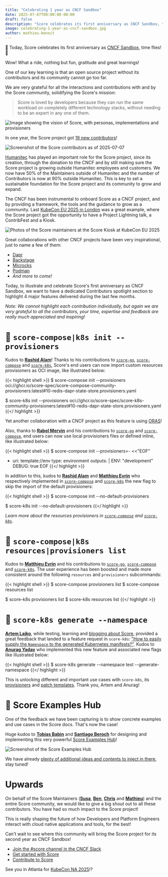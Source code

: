 ```yaml
---
title: "Celebrating 1 year as CNCF Sandbox"
date: 2025-07-07T00:00:00-00:00
draft: false
description: "Score celebrates its first anniversary as CNCF Sandbox, time flies!"
image: celebrating-1-year-as-cncf-sandbox.jpg
author: mathieu-benoit
---
```


🎉 Today, Score celebrates its first anniversary as [CNCF Sandbox](https://score.dev/blog/score-joins-the-cncf-as-a-sandbox-project/), time flies! 🎉

Wow! What a ride, nothing but fun, gratitude and great learnings!

One of our key learning is that an open source project without its contributors and its community cannot go too far.

We are very grateful for all the interactions and contributions with and by the Score community, solidifying the Score's mission:

> Score is loved by developers because they can run the same workload on completely different technology stacks, without needing to be an expert in any one of them.

![Image showing the vision of Score, with personas, implementations and provisioners](score-mission.png)

In one year, the Score project got [19 new contributors](https://score.devstats.cncf.io/d/52/new-contributors-table?orgId=1&from=1720324800000&to=1751947199000)!

![Screenshot of the Score contributors as of 2025-07-07](contributors-as-2025-07-07.png)

[Humanitec](https://humanitec.com/) has played an important role for the Score project, since its creation, through the donation to the CNCF and by still making sure the Score project is growing outside Humanitec employees and customers. We now have 50% of the Maintainers outside of Humanitec and the number of Contributors is now at 90% outside Humanitec. This is key to set a sustainable foundation for the Score project and its community to grow and expand.

The CNCF has been instrumental to onboard Score as a CNCF project, and by providing a framework, the tools and the guidance to grow as a community. Last [KubeCon EU 2025 in London](https://score.dev/blog/kubecon-london-2025-trip-report/) was a great example, where the Score project got the opportunity to have a Project Lightning talk, a ContribFest and a Kiosk.

![Photos of the Score maintainers at the Score Kiosk at KubeCon EU 2025](score-kiosk.jpg)

Great collaborations with other CNCF projects have been very inspirational, just to name a few of them:
- [Dapr](https://score.dev/blog/kubecon-london-2025-trip-report/)
- [Backstage](https://itnext.io/deploy-backstage-with-score-45bb2d7c2d90)
- [Microcks](https://github.com/score-spec/community-provisioners/issues/22)
- [Podman](https://github.com/score-spec/sample-score-app/pull/51)
- _And more to come!_

Today, to illustrate and celebrate Score's first anniversary as CNCF Sandbox, we want to have a dedicated Contributors spotlight section to highlight 4 major features delivered during the last few months.

_Note: We cannot highlight each contribution individually, but again we are very grateful to all the contributors, your time, expertise and feedback are really much appreciated and inspiring!_

# 🎉 `score-compose|k8s init --provisioners`

Kudos to [**Rashid Alam**](https://www.linkedin.com/in/rash-alam/)! Thanks to his contributions to [`score-go`](https://github.com/score-spec/score-go/pulls?q=is%3Apr+author%3A7h3-3mp7y-m4n+is%3Aclosed), [`score-compose`](https://github.com/score-spec/score-compose/pulls?q=is%3Apr+author%3A7h3-3mp7y-m4n+is%3Aclosed) and [`score-k8s`](https://github.com/score-spec/score-k8s/pulls?q=is:pr+author:7h3-3mp7y-m4n+is:closed), Score's end users can now import custom resources provisioners as OCI image, like illustrated below:

{{< highlight shell >}}
$ score-compose init --provisioners oci://ghcr.io/score-spec/score-compose-community-provisioners:latest#10-redis-dapr-state-store.provisioners.yaml

$ score-k8s init --provisioners oci://ghcr.io/score-spec/score-k8s-community-provisioners:latest#10-redis-dapr-state-store.provisioners.yaml
{{</ highlight >}}

Yet another collaboration with a CNCF project as this feature is using [ORAS](https://oras.land/adopters)!

Also, thanks to [**Rabel Mervin**](https://www.linkedin.com/in/rabelmervin-571764274/) and his contributions to [`score-go`](https://github.com/score-spec/score-go/pulls?q=is%3Apr+is%3Aclosed+author%3Arabelmervin) and [`score-compose`](https://github.com/score-spec/score-compose/pulls?q=is%3Apr+is%3Aclosed+author%3Arabelmervin), end users can now use local provisioners files or defined inline, like illustrated below:

{{< highlight shell >}}
$ score-compose init --provisioners=- <<"EOF"
- uri: template://env
  type: environment
  outputs: |
    ENV: "development"
    DEBUG: true
EOF
{{</ highlight >}}

In addition to this, kudos to [**Rashid Alam**](https://www.linkedin.com/in/rash-alam/) and [**Matthieu Evrin**](https://www.linkedin.com/in/matthieu-evrin/) who respectively implemented in [`score-compose`](https://github.com/score-spec/score-compose/pull/293) and [`score-k8s`](https://github.com/score-spec/score-k8s/pull/150) the new flag to skip the import of the default provisioners:

{{< highlight shell >}}
$ score-compose init --no-default-provisioners

$ score-k8s init --no-default-provisioners
{{</ highlight >}}

_Learn more about the resources provisioners in [`score-compose`](https://docs.score.dev/docs/score-implementation/score-compose/resources-provisioners/) and [`score-k8s`](https://docs.score.dev/docs/score-implementation/score-k8s/resources-provisioners/)._

# 🎉 `score-compose|k8s resources|provisioners list`

Kudos to [**Matthieu Evrin**](https://www.linkedin.com/in/matthieu-evrin/) and his contributions to [`score-go`](https://github.com/score-spec/score-go/pulls?q=is%3Apr+is%3Aclosed+author%3Alekaf974), [`score-compose`](https://github.com/score-spec/score-compose/pulls?q=is%3Apr+author%3Alekaf974+is%3Aclosed) and [`score-k8s`](https://github.com/score-spec/score-k8s/pulls?q=is%3Apr+author%3Alekaf974+is%3Aclosed). The user experience has been boosted and made more consistent around the following `resources` and `provisioners` subcommands:

{{< highlight shell >}}
$ score-compose provisioners list
$ score-compose resources list

$ score-k8s provisioners list
$ score-k8s resources list
{{</ highlight >}}

# 🎉 `score-k8s generate --namespace`

[**Artem Lajko**](https://www.linkedin.com/in/lajko/), while testing, learning and [blogging about Score](https://medium.com/itnext/stop-building-platforms-nobody-uses-pick-the-right-kubernetes-abstraction-with-gitops-64681357690f), provided a great feedback that landed to a feature request in `score-k8s`: ["How to easily supply the `Namespace` to the generated Kubernetes manifests?"](https://github.com/score-spec/score-k8s/issues/172). Kudos to [**Anurag Yadav**](https://www.linkedin.com/in/yadavanurag13/) who implemented this new feature and associated new flags like illustrated below:

{{< highlight shell >}}
$ score-k8s generate --namespace test --generate-namespace
{{</ highlight >}}

This is unlocking different and important use cases with `score-k8s`, its [provisioners](https://docs.score.dev/docs/score-implementation/score-k8s/resources-provisioners/) and [patch templates](https://docs.score.dev/docs/score-implementation/score-k8s/patch-templates/). Thank you, Artem and Anurag!

# 🎉 Score Examples Hub

One of the feedback we have been capturing is to show concrete examples and use cases in the Score docs. That's now the case!

Huge kudos to [**Tobias Babin**](https://www.linkedin.com/in/tobiasbabin/) and [**Santiago Beroch**](https://www.linkedin.com/in/santiagoberoch/) for designing and implementing this very powerful [Score Examples Hub](https://docs.score.dev/examples/)!

![Screenshot of the Score Examples Hub](score-examples-hub.png)

We have already [plenty of additional ideas and contents to inject in there](https://github.com/score-spec/docs/issues), stay tuned!

# Upwards

On behalf of the Score Maintainers ([**Susa**](https://www.linkedin.com/in/susatuenker/), [**Ben**](https://www.linkedin.com/in/ben-meier-b76224129/), [**Chris**](https://www.linkedin.com/in/chris-stephenson-99ba3628/) and [**Mathieu**](https://www.linkedin.com/in/mathieubenoitqc/)) and the entire Score community, we would like to give a big shout out to all these contributors. You have had so much impact to the Score project!

This is really shaping the future of how Developers and Platform Engineers interact with cloud native applications and tools, for the best!

Can't wait to see where this community will bring the Score project for its second year as CNCF Sandbox!

- [Join the #score channel in the CNCF Slack](https://cloud-native.slack.com/archives/C07DN0D1UCW)
- [Get started with Score](https://docs.score.dev/docs/get-started/)
- [Contribute to Score](https://clotributor.dev/search?foundation=cncf&project=score)

See you in Atlanta for [KubeCon NA 2025](https://events.linuxfoundation.org/kubecon-cloudnativecon-north-america/)!?
